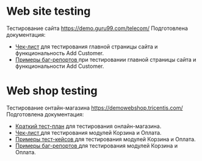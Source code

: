 # Web site testing 

Тестирование сайта https://demo.guru99.com/telecom/
Подготовлена документация: 

 <ul>
<li>  <a href="https://docs.google.com/spreadsheets/d/1Fw5Q_hm388lR-QhJd26fRt2w0wGUXJow2CZzeHTQSII/edit#gid=0">Чек-лист</a> для тестирования главной страницы сайта и функциональность Add Customer. </li> 
<li>  <a href="https://drive.google.com/drive/folders/1WQ8-a3k2Y6QstIEXbSgbU7SAQWVvQ-Ws?usp=sharing"> Примеры баг-репортов </a> при тестировании главной страницы сайта и функциональности Add Customer. </li>
</ul>

# Web shop testing 

Тестирование онтайн-магазина https://demowebshop.tricentis.com/
Подготовлена документация: 

 <ul>
<li>  <a href="https://docs.google.com/spreadsheets/d/1szIMUSrNiHVxHEyA96VwwF9AMi5ueIVDZk5nI8-k7zI/edit?usp=sharing">Краткий тест-план</a> для тестирования онлайн-магазина. </li> 
<li>  <a href="https://docs.google.com/spreadsheets/d/1YWg1TNuV7LZ_-QrORuGvA8xS6cEwryuHVTFRZn3IyJ8/edit?usp=sharing"> Чек-лист </a> для тестирования модулей Корзина и Оплата. </li>
<li>  <a href="https://drive.google.com/drive/folders/1xBIW2dXjLOZKCmXs3gfWnVzil4iT_IQk?usp=drive_link"> Примеры тест-кейсов </a> для тестирования модулей Корзина и Оплата. </li>
<li>  <a href="https://drive.google.com/drive/folders/1AyaMYfujKpldXA5psxF6iEJtCba-3QMy?usp=sharing"> Примеры баг-репортов </a> для тестирования модулей Корзина и Оплата. </li>
</ul>